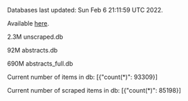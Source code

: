 Databases last updated: Sun Feb  6 21:11:59 UTC 2022. 

Available [here](https://github.com/cbeauhilton/ash-db/releases).

2.3M	unscraped.db

92M	abstracts.db

690M	abstracts_full.db

Current number of items in db:
[{"count(*)": 93309}]

Current number of scraped items in db:
[{"count(*)": 85198}]
